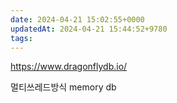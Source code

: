 ```yaml
---
date: 2024-04-21 15:02:55+0000
updatedAt: 2024-04-21 15:44:52+9780
tags: 
---
```

https://www.dragonflydb.io/

멀티쓰레드방식 memory db